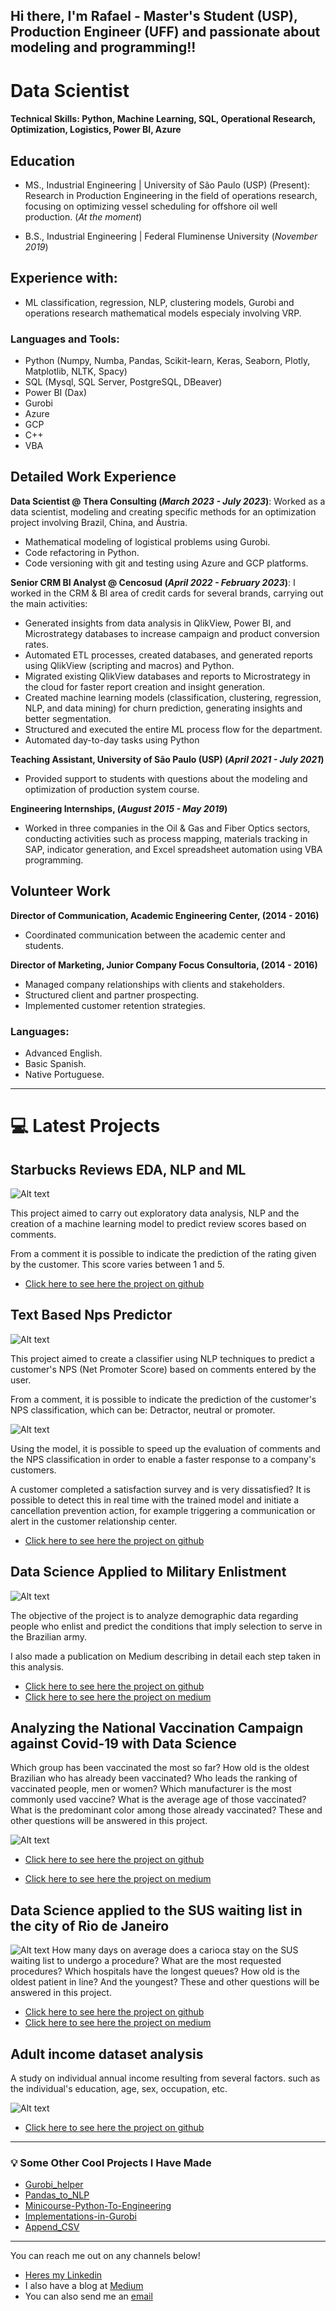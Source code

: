 ## Hi there, I'm Rafael - Master's Student (USP), Production Engineer (UFF) and passionate about modeling and programming!!

# Data Scientist

#### Technical Skills: Python, Machine Learning, SQL, Operational Research, Optimization, Logistics, Power BI, Azure
## Education
- MS., Industrial Engineering | University of São Paulo (USP) (Present): Research in Production Engineering in the field of operations research, focusing on optimizing vessel scheduling for offshore oil well production. (_At the moment_)	

- B.S., Industrial Engineering	| Federal Fluminense University (_November 2019_)	 			        		

## Experience with:

- ML classification, regression, NLP, clustering models, Gurobi and operations research mathematical models especialy involving VRP.

### Languages and Tools:

- Python (Numpy, Numba, Pandas, Scikit-learn, Keras, Seaborn, Plotly, Matplotlib, NLTK, Spacy)
- SQL (Mysql, SQL Server, PostgreSQL, DBeaver)
- Power BI (Dax)
- Gurobi
- Azure
- GCP
- C++
- VBA 

## Detailed Work Experience
**Data Scientist @ Thera Consulting (_March 2023 - _July 2023__)**:
Worked as a data scientist, modeling and creating specific methods for an optimization
project involving Brazil, China, and Áustria.
- Mathematical modeling of logistical problems using Gurobi.
- Code refactoring in Python.
- Code versioning with git and testing using Azure and GCP platforms.

**Senior CRM BI Analyst @ Cencosud (_April 2022 - _February 2023__)**:
I worked in the CRM & BI area of ​​credit cards for several brands, carrying out the main activities:

- Generated insights from data analysis in QlikView, Power BI, and Microstrategy databases to increase campaign and product conversion rates.
- Automated ETL processes, created databases, and generated reports using QlikView (scripting and macros) and Python.
- Migrated existing QlikView databases and reports to Microstrategy in the cloud for faster report creation and insight generation.
- Created machine learning models (classification, clustering, regression, NLP, and data mining) for churn prediction, generating insights and better segmentation.
- Structured and executed the entire ML process flow for the department.
- Automated day-to-day tasks using Python

**Teaching Assistant, University of São Paulo (USP) (_April 2021 - _July 2021__)** 
- Provided support to students with questions about the modeling and optimization of production system course.

**Engineering Internships, (_August 2015 - _May 2019__)** 
- Worked in three companies in the Oil & Gas and Fiber Optics sectors, conducting activities such as process mapping, materials tracking in SAP, indicator generation, and
Excel spreadsheet automation using VBA programming.

## Volunteer Work
**Director of Communication, Academic Engineering Center, (2014 - 2016)** 
- Coordinated communication between the academic center and students.

**Director of Marketing, Junior Company Focus Consultoria, (2014 - 2016)**
- Managed company relationships with clients and stakeholders.
- Structured client and partner prospecting.
- Implemented customer retention strategies.



### Languages:
- Advanced English.
- Basic Spanish.
- Native Portuguese.

---

# 💻 Latest Projects

<!-- BLOG-POST-LIST:START -->
## Starbucks Reviews EDA, NLP and ML
![Alt text](images/Starbucks_Reviews_EDA_NLP_ML.jpg)

This project aimed to carry out exploratory data analysis, NLP and the creation of a machine learning model to predict review scores based on comments.

From a comment it is possible to indicate the prediction of the rating given by the customer. This score varies between 1 and 5.
- [Click here to see here the project on github](https://github.com/rafaelgard/Starbucks_Reviews_EDA_NLP_ML)

## Text Based Nps Predictor
![Alt text](images/text_based_nps_predictor.png)

This project aimed to create a classifier using NLP techniques to predict a customer's NPS (Net Promoter Score) based on comments entered by the user.

From a comment, it is possible to indicate the prediction of the customer's NPS classification, which can be: Detractor, neutral or promoter.

![Alt text](images/streamlit_record.gif)

Using the model, it is possible to speed up the evaluation of comments and the NPS classification in order to enable a faster response to a company's customers.

A customer completed a satisfaction survey and is very dissatisfied? It is possible to detect this in real time with the trained model and initiate a cancellation prevention action, for example triggering a communication or alert in the customer relationship center.

- [Click here to see here the project on github](https://github.com/rafaelgard/text_based_nps_predictor)

## Data Science Applied to Military Enlistment
![Alt text](images/Data-Science-Aplicado-ao-Alistamento-Militar.png)

The objective of the project is to analyze demographic data regarding people who enlist and predict the conditions that imply selection to serve in the Brazilian army.

I also made a publication on Medium describing in detail each step taken in this analysis.

- [Click here to see here the project on github](https://github.com/rafaelgard/Data-Science-Aplicado-ao-Alistamento-Militar)
- [Click here to see here the project on medium](https://rafael-gardel.medium.com/data-science-aplicado-ao-alistamento-militar-411b727bbbb3)

## Analyzing the National Vaccination Campaign against Covid-19 with Data Science

Which group has been vaccinated the most so far? How old is the oldest Brazilian who has already been vaccinated? Who leads the ranking of vaccinated people, men or women? Which manufacturer is the most commonly used vaccine? What is the average age of those vaccinated? What is the predominant color among those already vaccinated? These and other questions will be answered in this project.

![Alt text](images/Analisando-a-Campanha-Nacional-de-Vacina-o-contra-Covid-19-com-Data-Science.jpg)

- [Click here to see here the project on github](https://github.com/rafaelgard/Analisando-a-Campanha-Nacional-de-Vacina-o-contra-Covid-19-com-Data-Science)

- [Click here to see here the project on medium](https://rafael-gardel.medium.com/analisando-a-campanha-nacional-de-vacina%C3%A7%C3%A3o-contra-covid-19-com-data-science-621d6dc06f7c)

## Data Science applied to the SUS waiting list in the city of Rio de Janeiro
![Alt text](images/sus.png)
How many days on average does a carioca stay on the SUS waiting list to undergo a procedure? What are the most requested procedures? Which hospitals have the longest queues? How old is the oldest patient in line? And the youngest? These and other questions will be answered in this project.

- [Click here to see here the project on github](https://github.com/rafaelgard/Data-Science-aplicado-a-lista-de-espera-do-SUS-na-cidade-do-Rio-de-janeiro)
- [Click here to see here the project on medium](https://rafael-gardel.medium.com/data-science-aplicado-a-lista-de-espera-do-sus-na-cidade-do-rio-de-janeiro-2203ade764ac)

## Adult income dataset analysis
A study on individual annual income resulting from several factors. such as the individual's education, age, sex, occupation, etc.

![Alt text](images/adult.png)
- [Click here to see here the project on github](https://github.com/rafaelgard/Adult-income-dataset-analysis)


<!-- BLOG-POST-LIST:END -->

---

### 💡 Some Other Cool Projects I Have Made
<!-- BLOG-POST-LIST:START -->
- [Gurobi_helper](https://github.com/rafaelgard/Gurobi_helper)
- [Pandas_to_NLP](https://github.com/rafaelgard/Pandas_to_NLP)
- [Minicourse-Python-To-Engineering](https://github.com/rafaelgard/Minicurso-Python-Para-Engenharia)
- [Implementations-in-Gurobi](https://github.com/rafaelgard/Implementacoes-em-Gurobi)
- [Append_CSV](https://github.com/rafaelgard/Junta_CSV)
<!-- BLOG-POST-LIST:END -->

---
You can reach me out on any channels below!

- [Heres my Linkedin](https://www.linkedin.com/in/rafael-gardel-b1976999/)
- I also have a blog at [Medium](https://https://rafael-gardel.medium.com/)
- You can also send me an [email](mailto:rafaelgardel@gmail.com)

